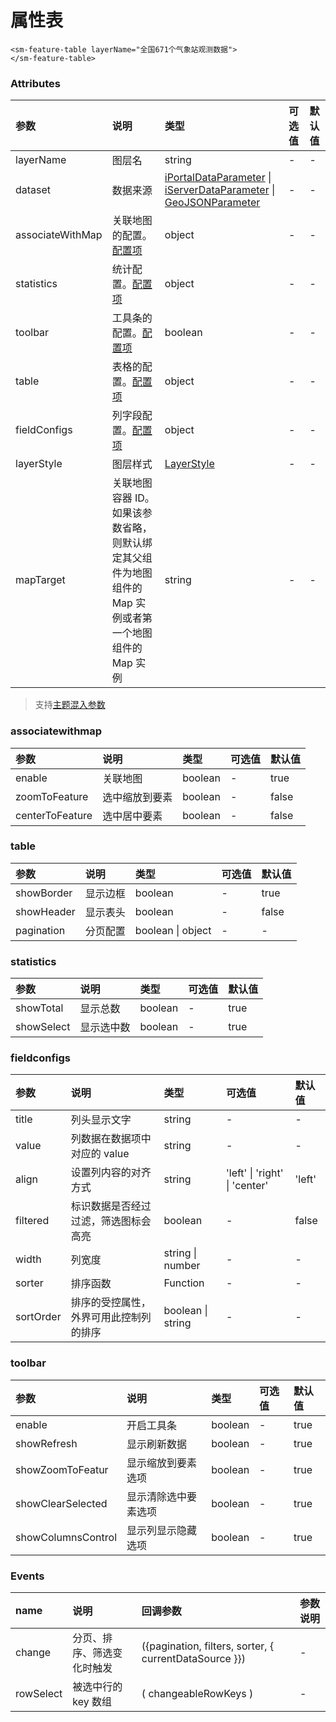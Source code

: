 # 属性表

```vue
<sm-feature-table layerName="全国671个气象站观测数据">
</sm-feature-table>
```

### Attributes

| 参数             | 说明                                                   | 类型                                                                                                                                                                                                                                                | 可选值 | 默认值 |
| :--------------- | :----------------------------------------------------- | :-------------------------------------------------------------------------------------------------------------------------------------------------------------------------------------------------------------------------------------------------- | :----- | :----- |
| layerName        | 图层名                                                 | string                                                                                                                                                                                                                                              | -      | -      |
| dataset          | 数据来源                                               | [iPortalDataParameter](/zh/api/common-types/common-types.md#iportaldataparameter) \| [iServerDataParameter](/zh/api/common-types/common-types.md#iserverdataparameter) \| [GeoJSONParameter](/zh/api/common-types/common-types.md#geojsonparameter) | -      | -      |
| associateWithMap | 关联地图的配置。<a href="#associatewithmap">配置项</a> | object                                                                                                                                                                                                                                              | -      | -      |
| statistics       | 统计配置。<a href="#statistics">配置项</a>             | object                                                                                                                                                                                                                                              | -      | -      |
| toolbar          | 工具条的配置。<a href="#toolbar">配置项</a>            | boolean                                                                                                                                                                                                                                             | -      | -      |
| table            | 表格的配置。<a href="#table">配置项</a>                | object                                                                                                                                                                                                                                              | -      | -      |
| fieldConfigs     | 列字段配置。<a href="#fieldconfigs">配置项</a>         | object                                                                                                                                                                                                                                              | -      | -      |
| layerStyle       | 图层样式                                               | [LayerStyle](/zh/api/common-types/common-types.md#layerStyle)                                                                                                                                                                                       | -      | -      |
| mapTarget   | 关联地图容器 ID。如果该参数省略，则默认绑定其父组件为地图组件的 Map 实例或者第一个地图组件的 Map 实例 | string                                                                     | -      | -      |

> 支持[主题混入参数](/zh/api/mixin/mixin.md#theme)

### associatewithmap

| 参数            | 说明           | 类型    | 可选值 | 默认值 |
| :-------------- | :------------- | :------ | :----- | :----- |
| enable          | 关联地图       | boolean | -      | true   |
| zoomToFeature   | 选中缩放到要素 | boolean | -      | false  |
| centerToFeature | 选中居中要素   | boolean | -      | false  |

### table

| 参数       | 说明     | 类型              | 可选值 | 默认值 |
| :--------- | :------- | :---------------- | :----- | :----- |
| showBorder | 显示边框 | boolean           | -      | true   |
| showHeader | 显示表头 | boolean           | -      | false  |
| pagination | 分页配置 | boolean \| object | -      | -      |

### statistics

| 参数       | 说明       | 类型    | 可选值 | 默认值 |
| :--------- | :--------- | :------ | :----- | :----- |
| showTotal  | 显示总数   | boolean | -      | true   |
| showSelect | 显示选中数 | boolean | -      | true   |

### fieldconfigs

| 参数      | 说明                                   | 类型              | 可选值                        | 默认值 |
| :-------- | :------------------------------------- | :---------------- | :---------------------------- | :----- |
| title     | 列头显示文字                           | string            | -                             | -      |
| value     | 列数据在数据项中对应的 value           | string            | -                             | -      |
| align     | 设置列内容的对齐方式                   | string            | 'left' \| 'right' \| 'center' | 'left' |
| filtered  | 标识数据是否经过过滤，筛选图标会高亮   | boolean           | -                             | false  |
| width     | 列宽度                                 | string \| number  | -                             | -      |
| sorter    | 排序函数                               | Function          | -                             | -      |
| sortOrder | 排序的受控属性，外界可用此控制列的排序 | boolean \| string | -                             | -      |

### toolbar

| 参数               | 说明                 | 类型    | 可选值 | 默认值 |
| :----------------- | :------------------- | :------ | :----- | :----- |
| enable             | 开启工具条           | boolean | -      | true   |
| showRefresh        | 显示刷新数据         | boolean | -      | true   |
| showZoomToFeatur   | 显示缩放到要素选项   | boolean | -      | true   |
| showClearSelected  | 显示清除选中要素选项 | boolean | -      | true   |
| showColumnsControl | 显示列显示隐藏选项   | boolean | -      | true   |

### Events

| name      | 说明                       | 回调参数                                               | 参数说明 |
| :-------- | :------------------------- | :----------------------------------------------------- | :------- |
| change    | 分页、排序、筛选变化时触发 | ({pagination, filters, sorter, { currentDataSource }}) | -        |
| rowSelect | 被选中行的 key 数组        | ( changeableRowKeys )                                  | -        |

